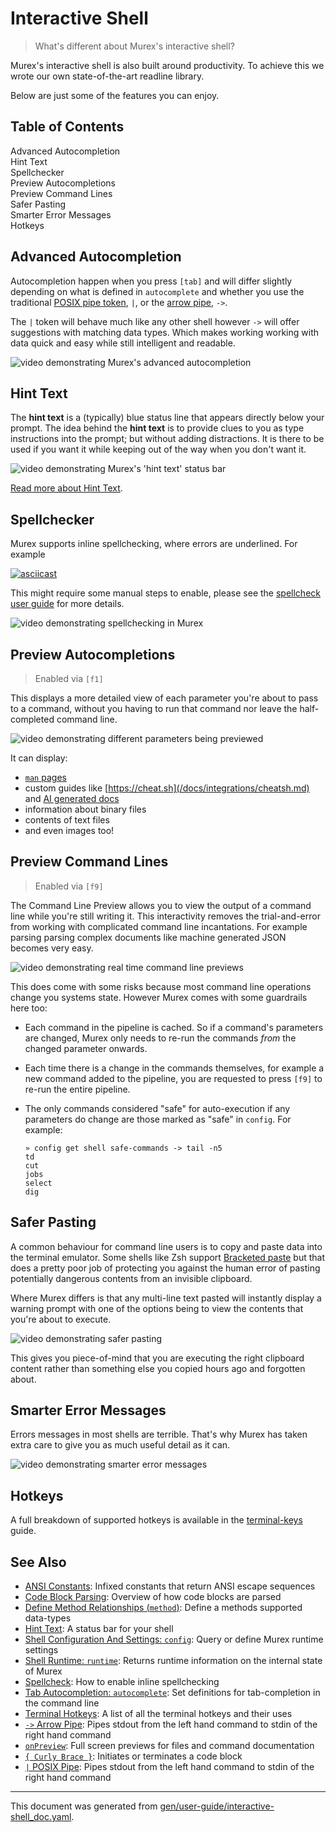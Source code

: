 # Interactive Shell

> What's different about Murex's interactive shell?

Murex's interactive shell is also built around productivity. To achieve this we
wrote our own state-of-the-art readline library.

Below are just some of the features you can enjoy.

<h2>Table of Contents</h2>

<div id="toc">

- [Advanced Autocompletion](#advanced-autocompletion)
- [Hint Text](#hint-text)
- [Spellchecker](#spellchecker)
- [Preview Autocompletions](#preview-autocompletions)
- [Preview Command Lines](#preview-command-lines)
- [Safer Pasting](#safer-pasting)
- [Smarter Error Messages](#smarter-error-messages)
- [Hotkeys](#hotkeys)

</div>



## Advanced Autocompletion

Autocompletion happen when you press `[tab]` and will differ slightly depending
on what is defined in `autocomplete` and whether you use the traditional
[POSIX pipe token](../parser/pipe-posix.md), `|`, or the [arrow pipe](../parser/pipe-arrow.md),
`->`.

The `|` token will behave much like any other shell however `->` will offer
suggestions with matching data types. Which makes working working with data
quick and easy while still intelligent and readable.

![video demonstrating Murex's advanced autocompletion](/images/vhs-autocompletion-dark.gif)

## Hint Text

The **hint text** is a (typically) blue status line that appears directly below
your prompt. The idea behind the **hint text** is to provide clues to you as
type instructions into the prompt; but without adding distractions. It is there
to be used if you want it while keeping out of the way when you don't want it.

![video demonstrating Murex's 'hint text' status bar](/images/vhs-hint-text-dark.gif)

[Read more about Hint Text](/docs/user-guide/hint-text.md).

## Spellchecker

Murex supports inline spellchecking, where errors are underlined. For example

[![asciicast](https://asciinema.org/a/408024.svg)](https://asciinema.org/a/408024)

This might require some manual steps to enable, please see the [spellcheck user guide](spellcheck.md)
for more details.

![video demonstrating spellchecking in Murex](/images/vhs-spellchecker-dark.gif)

## Preview Autocompletions

> Enabled via `[f1]`

This displays a more detailed view of each parameter you're about to pass to a
command, without you having to run that command nor leave the half-completed
command line.

![video demonstrating different parameters being previewed](/images/vhs-preview-autocomplete-dark.gif)

It can display:
* [`man` pages](/docs/integrations/man-pages.md)
* custom guides like [https://cheat.sh](/docs/integrations/cheatsh.md) and [AI generated docs](/docs/integrations/chatgpt.md)
* information about binary files
* contents of text files
* and even images too!


## Preview Command Lines

> Enabled via `[f9]`

The Command Line Preview allows you to view the output of a command line while
you're still writing it. This interactivity removes the trial-and-error from
working with complicated command line incantations. For example parsing parsing
complex documents like machine generated JSON becomes very easy.

![video demonstrating real time command line previews](/images/vhs-preview-commandline-dark.gif)

This does come with some risks because most command line operations change you
systems state. However Murex comes with some guardrails here too:

* Each command in the pipeline is cached. So if a command's parameters are
  changed, Murex only needs to re-run the commands _from_ the changed
  parameter onwards.

* Each time there is a change in the commands themselves, for example a new
  command added to the pipeline, you are requested to press `[f9]` to re-run
  the entire pipeline.

* The only commands considered "safe" for auto-execution if any parameters do
  change are those marked as "safe" in `config`. For example:
  ```
  » config get shell safe-commands -> tail -n5
  td
  cut
  jobs
  select
  dig
  ```

## Safer Pasting

A common behaviour for command line users is to copy and paste data into the
terminal emulator. Some shells like Zsh support [Bracketed paste](https://en.wikipedia.org/wiki/Bracketed-paste)
but that does a pretty poor job of protecting you against the human error of
pasting potentially dangerous contents from an invisible clipboard.

Where Murex differs is that any multi-line text pasted will instantly display
a warning prompt with one of the options being to view the contents that you're
about to execute.

![video demonstrating safer pasting](/images/vhs-pasting-safety-dark.gif)

This gives you piece-of-mind that you are executing the right clipboard content
rather than something else you copied hours ago and forgotten about.

## Smarter Error Messages

Errors messages in most shells are terrible. That's why Murex has taken extra care to
give you as much useful detail as it can.

![video demonstrating smarter error messages](/images/vhs-better-errors-errmsg-dark.png)

## Hotkeys

A full breakdown of supported hotkeys is available in the [terminal-keys](terminal-keys.md)
guide.

## See Also

* [ANSI Constants](../user-guide/ansi.md):
  Infixed constants that return ANSI escape sequences
* [Code Block Parsing](../user-guide/code-block.md):
  Overview of how code blocks are parsed
* [Define Method Relationships (`method`)](../commands/method.md):
  Define a methods supported data-types
* [Hint Text](../user-guide/hint-text.md):
  A status bar for your shell
* [Shell Configuration And Settings: `config`](../commands/config.md):
  Query or define Murex runtime settings
* [Shell Runtime: `runtime`](../commands/runtime.md):
  Returns runtime information on the internal state of Murex
* [Spellcheck](../integrations/spellcheck.md):
  How to enable inline spellchecking
* [Tab Autocompletion: `autocomplete`](../commands/autocomplete.md):
  Set definitions for tab-completion in the command line
* [Terminal Hotkeys](../user-guide/terminal-keys.md):
  A list of all the terminal hotkeys and their uses
* [`->` Arrow Pipe](../parser/pipe-arrow.md):
  Pipes stdout from the left hand command to stdin of the right hand command
* [`onPreview`](../events/onpreview.md):
  Full screen previews for files and command documentation
* [`{ Curly Brace }`](../parser/curly-brace.md):
  Initiates or terminates a code block
* [`|` POSIX Pipe](../parser/pipe-posix.md):
  Pipes stdout from the left hand command to stdin of the right hand command

<hr/>

This document was generated from [gen/user-guide/interactive-shell_doc.yaml](https://github.com/lmorg/murex/blob/master/gen/user-guide/interactive-shell_doc.yaml).